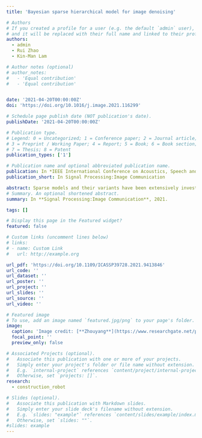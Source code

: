 ```yaml
---
title: 'Bayesian sparse hierarchical model for image denoising'

# Authors
# If you created a profile for a user (e.g. the default `admin` user), write the username (folder name) here
# and it will be replaced with their full name and linked to their profile.
authors:
  - admin
  - Rui Zhao
  - Kin-Man Lam

# Author notes (optional)
# author_notes:
#   - 'Equal contribution'
#   - 'Equal contribution'


date: '2021-04-20T00:00:00Z'
doi: 'https://doi.org/10.1016/j.image.2021.116299'

# Schedule page publish date (NOT publication's date).
publishDate: '2021-04-20T00:00:00Z'

# Publication type.
# Legend: 0 = Uncategorized; 1 = Conference paper; 2 = Journal article;
# 3 = Preprint / Working Paper; 4 = Report; 5 = Book; 6 = Book section;
# 7 = Thesis; 8 = Patent
publication_types: ['1']

# Publication name and optional abbreviated publication name.
publication: In *IEEE International Conference on Acoustics, Speech and Signal Processing (ICASSP), 2021*
publication_short: In Signal Processing:Image Communication

abstract: Sparse models and their variants have been extensively investigated, and have achieved great success in image denoising. Compared with recently proposed deep-learning-based methods, sparse models have several advantages:(1) Sparse models do not require a large number of pairs of noisy images and the corresponding clean images for training. (2) The performance of sparse models is less reliant on the training data, and the learned model can be easily generalized to natural images across different noise domains. In sparse models, L0 norm penalty makes the problem highly non-convex, which is difficult to be solved. Instead, L1 norm penalty is commonly adopted for convex relaxation, which is considered as the Laplacian prior from the Bayesian perspective. However, many previous works have revealed that L1 norm regularization causes a biased estimation for the sparse code, especially for high-dimensional data, e.g., images. In this paper, instead of using the L1 norm penalty, we employ an improper prior in the sparse model and formulate a hierarchical sparse model for image denoising. Compared with other competitive methods, experiment results show that our proposed method achieves a better generalization for images with different characteristics across various domains, and achieves state-of-the-art performance for image denoising on several benchmark datasets.
# Summary. An optional shortened abstract.
summary: In **Signal Processing:Image Communication**, 2021.

tags: []

# Display this page in the Featured widget?
featured: false

# Custom links (uncomment lines below)
# links:
# - name: Custom Link
#   url: http://example.org

url_pdf: 'https://doi.org/10.1109/ICASSP39728.2021.9413846'
url_code: ''
url_dataset: ''
url_poster: ''
url_project: ''
url_slides: ''
url_source: ''
url_video: ''

# Featured image
# To use, add an image named `featured.jpg/png` to your page's folder.
image:
  caption: 'Image credit: [**Zhouyang**](https://www.researchgate.net/profile/Zhou-Yang-18/research)'
  focal_point: ''
  preview_only: false

# Associated Projects (optional).
#   Associate this publication with one or more of your projects.
#   Simply enter your project's folder or file name without extension.
#   E.g. `internal-project` references `content/project/internal-project/index.md`.
#   Otherwise, set `projects: []`.
research:
  - construction_robot

# Slides (optional).
#   Associate this publication with Markdown slides.
#   Simply enter your slide deck's filename without extension.
#   E.g. `slides: "example"` references `content/slides/example/index.md`.
#   Otherwise, set `slides: ""`.
#slides: example
---
```

